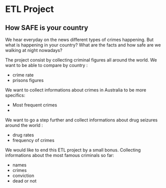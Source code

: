 # ETL Project

## How SAFE is your country

We hear everyday on the news different types of crimes happening. 
But what is happening in your country?
What are the facts and how safe are we walking at night nowadays?

The project consist by collecting criminal figures all around the world. 
We want to be able to compare by country :

  - crime rate
  - prisons figures

We want to collect informations about crimes in Australia to be more specifics:

  - Most frequent crimes
  - 
  
We want to go a step further and collect informations about drug seizures around the world :

  - drug rates
  - frequency of crimes

We would like to end this ETL project by a small bonus. Collecting informations about the most famous criminals so far:
  
  - names
  - crimes
  - conviction
  - dead or not

